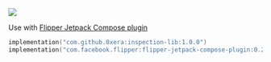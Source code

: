 [![](https://jitpack.io/v/0xera/inspection-lib.svg)](https://jitpack.io/#0xera/inspection-lib)

Use with [Flipper Jetpack Compose plugin](https://github.com/facebook/flipper/tree/2b3184f48ad4bd88cc2c706396f36edc6c40fdbf/android/plugins/jetpack-compose)


```kotlin
implementation("com.github.0xera:inspection-lib:1.0.0")
implementation("com.facebook.flipper:flipper-jetpack-compose-plugin:0.267.1")
```
